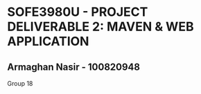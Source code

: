 # SOFE3980U - PROJECT DELIVERABLE 2: MAVEN & WEB APPLICATION
## Armaghan Nasir - 100820948
Group 18
